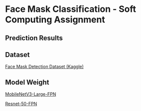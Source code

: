 # Face Mask Classification - Soft Computing Assignment

## Prediction Results


## Dataset

[Face Mask Detection Dataset (Kaggle)](https://www.kaggle.com/wobotintelligence/face-mask-detection-dataset)

## Model Weight

[MobileNetV3-Large-FPN](https://drive.google.com/file/d/1MfjS1avFji7txkdRlE9ga3_cKimWKnQG/view?usp=sharing)

[Resnet-50-FPN](https://drive.google.com/file/d/1H_wuZ9mZfGGokILPFp-TWY-V4FV2ac1X/view?usp=sharing)
